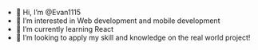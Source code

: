 - 👋 Hi, I’m @Evan1115
- 👀 I’m interested in Web development and mobile development
- 🌱 I’m currently learning React
- 💞️ I’m looking to apply my skill and knowledge on the real world project!

<!---
Evan1115/Evan1115 is a ✨ special ✨ repository because its `README.md` (this file) appears on your GitHub profile.
You can click the Preview link to take a look at your changes.
--->
